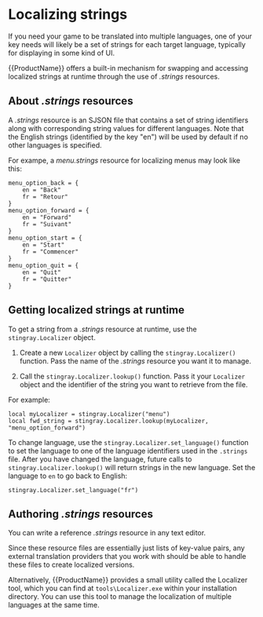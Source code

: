 # Localizing strings

If you need your game to be translated into multiple languages, one of your key needs will likely be a set of strings for each target language, typically for displaying in some kind of UI.

{{ProductName}} offers a built-in mechanism for swapping and accessing localized strings at runtime through the use of *.strings* resources.

## About *.strings* resources

A *.strings* resource is an SJSON file that contains a set of string identifiers along with corresponding string values for different languages. Note that the English strings (identified by the key "en") will be used by default if no other languages is specified.

For exampe, a *menu.strings* resource for localizing menus may look like this:

~~~{sjson}
menu_option_back = {
    en = "Back"
    fr = "Retour"
}
menu_option_forward = {
    en = "Forward"
    fr = "Suivant"
}
menu_option_start = {
    en = "Start"
    fr = "Commencer"
}
menu_option_quit = {
    en = "Quit"
    fr = "Quitter"
}
~~~

## Getting localized strings at runtime

To get a string from a *.strings* resource at runtime, use the `stingray.Localizer` object.

1.	Create a new `Localizer` object by calling the `stingray.Localizer()` function. Pass the name of the *.strings* resource you want it to manage.

2.	Call the `stingray.Localizer.lookup()` function. Pass it your `Localizer` object and the identifier of the string you want to retrieve from the file.

For example:

~~~{lua}
local myLocalizer = stingray.Localizer("menu")
local fwd_string = stingray.Localizer.lookup(myLocalizer, "menu_option_forward")
~~~

To change language, use the `stingray.Localizer.set_language()` function to set the language to one of the language identifiers used in the `.strings` file. After you have changed the language, future calls to `stingray.Localizer.lookup()` will return strings in the new language. Set the language to `en` to go back to English:

~~~{lua}
stingray.Localizer.set_language("fr")
~~~

## Authoring *.strings* resources

You can write a reference *.strings* resource in any text editor.

Since these resource files are essentially just lists of key-value pairs, any external translation providers that you work with should be able to handle these files to create localized versions.

Alternatively, {{ProductName}} provides a small utility called the Localizer tool, which you can find at `tools\Localizer.exe` within your installation directory. You can use this tool to manage the localization of multiple languages at the same time.

<!-- TODO: if we're going to keep this little tool, we should probably say how to use it. -->
